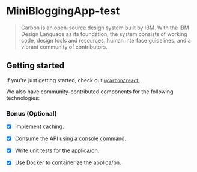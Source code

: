 # MiniBloggingApp-test

> Carbon is an open-source design system built by IBM. With the IBM Design
> Language as its foundation, the system consists of working code, design tools
> and resources, human interface guidelines, and a vibrant community of
> contributors.

## Getting started

If you're just getting started, check out [`@carbon/react`](./packages/react).

We also have community-contributed components for the following technologies:

### Bonus (Optional)

- [X] Implement caching.
- [x] Consume the API using a console command.
- [x] Write unit tests for the applica/on.
- [X] Use Docker to containerize the applica/on.

